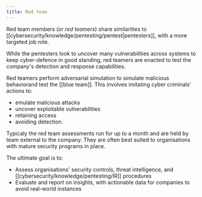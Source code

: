 ```yaml
---
title: Red team
---
```


Red team members (or _red teamers_) share similarities to [[cybersecurity/knowledge/pentesting/pentest|pentesters]], with a more targeted job role.

While the pentesters look to uncover many vulnerabilities across systems to keep cyber-defence in good standing, red teamers are enacted to test the company's detection and response capabilities.

Red teamers perform adversarial simulation to simulate malicious behaviorand test the [[blue team]]. This involves imitating cyber criminals' actions to:

- emulate malicious attacks
- uncover exploitable vulnerabilities
- retaining access
- avoiding detection.

Typicaly the red team assessments run for up to a month and are held by team external to the company. They are often best suited to organisations with mature security programs in place.

The ultimate goal is to:

- Assess organisations' security controls, threat intelligence, and [[cybersecurity/knowledge/pentesting/IR]] procedures
- Evaluate and report on insights, with actionable data for companies to avoid real-world instances
